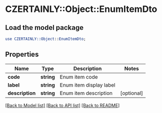 # CZERTAINLY::Object::EnumItemDto

## Load the model package
```perl
use CZERTAINLY::Object::EnumItemDto;
```

## Properties
Name | Type | Description | Notes
------------ | ------------- | ------------- | -------------
**code** | **string** | Enum item code | 
**label** | **string** | Enum item display label | 
**description** | **string** | Enum item description | [optional] 

[[Back to Model list]](../README.md#documentation-for-models) [[Back to API list]](../README.md#documentation-for-api-endpoints) [[Back to README]](../README.md)


